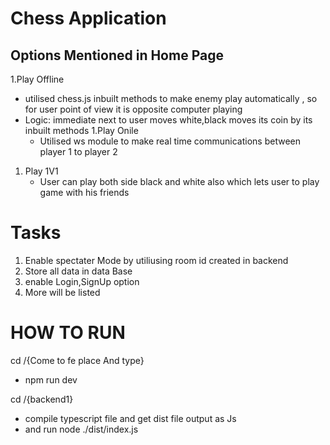 # Chess Application

## Options Mentioned in Home Page

1.Play Offline
- utilised chess.js inbuilt methods to make enemy play automatically , so for user point of view it is opposite computer playing
- Logic: immediate next to user moves white,black moves its coin by its inbuilt methods
1.Play Onile
  - Utilised ws module to make real time communications between player 1 to player 2
1. Play 1V1
     - User can play both side black and white also which lets user to play game with his friends
  


# Tasks
1. Enable spectater Mode by utiliusing room id created in backend
2. Store all data in data Base
3. enable Login,SignUp option
4. More will be listed



# HOW TO RUN

cd /{Come to fe place And type}
  - npm run dev


cd /{backend1}
  - compile typescript file and get dist file output as Js
  - and run node ./dist/index.js
